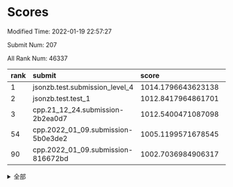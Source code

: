 # Scores

Modified Time: 2022-01-19 22:57:27

Submit Num: 207

All Rank Num: 46337

| rank |               submit               |       score        |       sigma        | pk_num |
| :--- | :--------------------------------- | :----------------- | :----------------- | :----- |
| 1    | jsonzb.test.submission_level_4     | 1014.1796643623138 | 0.8215760401502449 | 901    |
| 2    | jsonzb.test.test_1                 | 1012.8417964861701 | 0.7811969494113498 | 791    |
| 3    | cpp.21_12_24.submission-2b2ea0d7   | 1012.5400471087098 | 0.7669173219382002 | 898    |
| 54   | cpp.2022_01_09.submission-5b0e3de2 | 1005.1199571678545 | 0.7191517895620074 | 892    |
| 90   | cpp.2022_01_09.submission-816672bd | 1002.7036984906317 | 0.7107279719341697 | 893    |


<details>
<summary>全部</summary>

| rank |                 submit                 |       score        |       sigma        | pk_num |
| :--- | :------------------------------------- | :----------------- | :----------------- | :----- |
| 1    | jsonzb.test.submission_level_4         | 1014.1796643623138 | 0.8215760401502449 | 901    |
| 2    | jsonzb.test.test_1                     | 1012.8417964861701 | 0.7811969494113498 | 791    |
| 3    | cpp.21_12_24.submission-2b2ea0d7       | 1012.5400471087098 | 0.7669173219382002 | 898    |
| 4    | gobigger.level_3.submission_level_3_33 | 1011.4987825181414 | 0.7445211534363252 | 899    |
| 5    | gobigger.level_3.submission_level_3_37 | 1011.3336318716645 | 0.7351693563442555 | 898    |
| 6    | gobigger.level_3.submission_level_3_36 | 1011.1550024058776 | 0.7647962097517312 | 896    |
| 7    | gobigger.level_3.submission_level_3_4  | 1010.8407924581059 | 0.7584385483341153 | 892    |
| 8    | gobigger.level_3.submission_level_3_8  | 1010.7175016230057 | 0.7469310862397601 | 901    |
| 9    | gobigger.level_3.submission_level_3_11 | 1010.7095581330879 | 0.7421495290266173 | 895    |
| 10   | gobigger.level_3.submission_level_3_16 | 1010.6894264310379 | 0.7530133921215744 | 899    |
| 11   | gobigger.level_3.submission_level_3_45 | 1010.5917922726438 | 0.7539195792171084 | 892    |
| 12   | gobigger.level_3.submission_level_3_35 | 1010.5058027723239 | 0.7209161213043427 | 897    |
| 13   | gobigger.level_3.submission_level_3_42 | 1010.389082237973  | 0.7563015908156581 | 895    |
| 14   | gobigger.level_3.submission_level_3_10 | 1010.3832823090856 | 0.750611217415081  | 896    |
| 15   | gobigger.level_3.submission_level_3_43 | 1010.2382654090776 | 0.7615698118824331 | 900    |
| 16   | gobigger.level_3.submission_level_3_46 | 1010.2030749926354 | 0.7474840107512996 | 900    |
| 17   | gobigger.level_3.submission_level_3_0  | 1010.1512412789444 | 0.7348681229841316 | 893    |
| 18   | gobigger.level_3.submission_level_3_41 | 1010.1329624863413 | 0.7572635305175516 | 897    |
| 19   | gobigger.level_3.submission_level_3_29 | 1010.0965003461308 | 0.7415172574794706 | 900    |
| 20   | gobigger.level_3.submission_level_3_32 | 1010.042640373373  | 0.7382307782517042 | 898    |
| 21   | gobigger.level_3.submission_level_3_18 | 1010.024644546598  | 0.7530005270768525 | 894    |
| 22   | gobigger.level_3.submission_level_3_31 | 1009.9438115547889 | 0.7395093495692622 | 898    |
| 23   | gobigger.level_3.submission_level_3_15 | 1009.8804012051809 | 0.7345888963411059 | 895    |
| 24   | gobigger.level_3.submission_level_3_24 | 1009.8703507735969 | 0.7313451186325395 | 891    |
| 25   | gobigger.level_3.submission_level_3_38 | 1009.8487487756332 | 0.7397497230377874 | 897    |
| 26   | gobigger.level_3.submission_level_3_44 | 1009.8481813864536 | 0.7419678923330832 | 896    |
| 27   | gobigger.level_3.submission_level_3_19 | 1009.8150053674426 | 0.7311094902201574 | 892    |
| 28   | gobigger.level_3.submission_level_3_21 | 1009.745537285953  | 0.7745050383057527 | 897    |
| 29   | gobigger.level_3.submission_level_3_47 | 1009.7356159586235 | 0.7527847770372639 | 898    |
| 30   | gobigger.level_3.submission_level_3_6  | 1009.7308885012663 | 0.7494270093185064 | 897    |
| 31   | gobigger.level_3.submission_level_3_2  | 1009.6450926039128 | 0.7443092781724403 | 894    |
| 32   | gobigger.level_3.submission_level_3_1  | 1009.6280198849016 | 0.7435063094187367 | 899    |
| 33   | gobigger.level_3.submission_level_3_13 | 1009.5168523305075 | 0.7590765325440406 | 896    |
| 34   | gobigger.level_3.submission_level_3_40 | 1009.4234525878232 | 0.7336004243138189 | 895    |
| 35   | gobigger.level_3.submission_level_3_48 | 1009.3843033287322 | 0.7466998667689605 | 892    |
| 36   | gobigger.level_3.submission_level_3_23 | 1009.337595036434  | 0.7334361500341653 | 893    |
| 37   | gobigger.level_3.submission_level_3_28 | 1009.3320645746327 | 0.7436076702837691 | 898    |
| 38   | gobigger.level_3.submission_level_3_20 | 1009.3040174731608 | 0.73631238382732   | 897    |
| 39   | gobigger.level_3.submission_level_3_12 | 1009.2715029406656 | 0.7346505592581469 | 896    |
| 40   | gobigger.level_3.submission_level_3_34 | 1009.2511970618556 | 0.7455857780787198 | 892    |
| 41   | gobigger.level_3.submission_level_3_30 | 1009.1104896798373 | 0.7227608383227438 | 890    |
| 42   | gobigger.level_3.submission_level_3_26 | 1009.0191149288445 | 0.7356932428198828 | 893    |
| 43   | gobigger.level_3.submission_level_3_25 | 1008.9407641003042 | 0.7309217568932604 | 898    |
| 44   | gobigger.level_3.submission_level_3_9  | 1008.904510513054  | 0.7434773932291537 | 900    |
| 45   | gobigger.level_3.submission_level_3_39 | 1008.8758347799483 | 0.7268056534811057 | 899    |
| 46   | gobigger.level_3.submission_level_3_14 | 1008.7129754553267 | 0.7618196665423609 | 901    |
| 47   | gobigger.level_3.submission_level_3_49 | 1008.6783410164987 | 0.7447194156066561 | 898    |
| 48   | gobigger.level_3.submission_level_3_3  | 1008.6227616748725 | 0.7364165924623168 | 897    |
| 49   | gobigger.level_3.submission_level_3_7  | 1008.5406646658361 | 0.7419967232591926 | 894    |
| 50   | gobigger.level_3.submission_level_3_5  | 1008.5118964022078 | 0.7427038385180827 | 898    |
| 51   | gobigger.level_3.submission_level_3_22 | 1008.4819574292205 | 0.7330002043541872 | 900    |
| 52   | gobigger.level_3.submission_level_3_27 | 1008.3165425366675 | 0.7426680704302085 | 901    |
| 53   | gobigger.level_3.submission_level_3_17 | 1007.4430752225516 | 0.714432369570068  | 896    |
| 54   | cpp.2022_01_09.submission-5b0e3de2     | 1005.1199571678545 | 0.7191517895620074 | 892    |
| 55   | gobigger.level_1.submission_level_1_0  | 1004.4457601825551 | 0.7439722552478177 | 898    |
| 56   | gobigger.level_1.submission_level_1_18 | 1004.2900013519717 | 0.7256315717904798 | 894    |
| 57   | gobigger.level_1.submission_level_1_33 | 1004.1943659169943 | 0.72050206022596   | 898    |
| 58   | gobigger.level_1.submission_level_1_23 | 1004.1063678351094 | 0.713811347398745  | 896    |
| 59   | gobigger.level_1.submission_level_1_42 | 1004.0974651318639 | 0.7328643230456441 | 899    |
| 60   | gobigger.level_1.submission_level_1_29 | 1003.9456935140292 | 0.7241428952041479 | 898    |
| 61   | gobigger.level_1.submission_level_1_27 | 1003.8991932977498 | 0.7344943090423728 | 896    |
| 62   | gobigger.level_1.submission_level_1_19 | 1003.8815308564676 | 0.7117363182076603 | 897    |
| 63   | gobigger.level_1.submission_level_1_6  | 1003.870426844829  | 0.7252001149997895 | 894    |
| 64   | gobigger.level_1.submission_level_1_22 | 1003.8247716894925 | 0.7243137549648683 | 903    |
| 65   | gobigger.level_1.submission_level_1_8  | 1003.7173553726698 | 0.7243531088012688 | 895    |
| 66   | gobigger.level_1.submission_level_1_49 | 1003.7106584108949 | 0.712475475506117  | 897    |
| 67   | gobigger.level_1.submission_level_1_13 | 1003.6906493442112 | 0.7141869451836201 | 895    |
| 68   | gobigger.level_1.submission_level_1_14 | 1003.4997406584563 | 0.7045529948923559 | 892    |
| 69   | gobigger.level_1.submission_level_1_25 | 1003.4291740504478 | 0.7124071802408029 | 896    |
| 70   | gobigger.level_1.submission_level_1_38 | 1003.4036327784672 | 0.7226846320276976 | 891    |
| 71   | gobigger.level_1.submission_level_1_16 | 1003.3690555701911 | 0.7193988855191187 | 896    |
| 72   | gobigger.level_1.submission_level_1_17 | 1003.3484737216494 | 0.7203718988052581 | 895    |
| 73   | gobigger.level_1.submission_level_1_32 | 1003.3309014351051 | 0.7125209226763723 | 894    |
| 74   | gobigger.level_1.submission_level_1_40 | 1003.2643319163325 | 0.7198795654498922 | 897    |
| 75   | gobigger.level_1.submission_level_1_5  | 1003.2499015155693 | 0.7131656202542185 | 889    |
| 76   | gobigger.level_1.submission_level_1_24 | 1003.2386103405271 | 0.7267255791427059 | 893    |
| 77   | gobigger.level_1.submission_level_1_41 | 1003.221047351848  | 0.7115760276876831 | 896    |
| 78   | gobigger.level_1.submission_level_1_39 | 1003.1799914767379 | 0.7097219854461955 | 897    |
| 79   | gobigger.level_1.submission_level_1_35 | 1003.1324315171047 | 0.7218273867835415 | 896    |
| 80   | gobigger.level_1.submission_level_1_30 | 1003.1190559152502 | 0.7142276251675431 | 896    |
| 81   | gobigger.level_1.submission_level_1_4  | 1003.0383781664955 | 0.7072430169089453 | 895    |
| 82   | gobigger.level_1.submission_level_1_36 | 1003.0168955946964 | 0.7120915754583249 | 893    |
| 83   | gobigger.level_1.submission_level_1_45 | 1003.0139202978752 | 0.7277214101879309 | 895    |
| 84   | gobigger.level_1.submission_level_1_34 | 1002.9544298402258 | 0.7233154079648038 | 897    |
| 85   | gobigger.level_1.submission_level_1_26 | 1002.8929356865871 | 0.7060651431739879 | 894    |
| 86   | gobigger.level_1.submission_level_1_28 | 1002.8689479467748 | 0.7174656271961122 | 893    |
| 87   | gobigger.level_1.submission_level_1_11 | 1002.8564154506719 | 0.7251134023038532 | 895    |
| 88   | gobigger.level_1.submission_level_1_10 | 1002.7898518746828 | 0.7284483067432443 | 893    |
| 89   | gobigger.level_1.submission_level_1_2  | 1002.7106892533551 | 0.7210643398935338 | 893    |
| 90   | cpp.2022_01_09.submission-816672bd     | 1002.7036984906317 | 0.7107279719341697 | 893    |
| 91   | gobigger.level_1.submission_level_1_31 | 1002.6463142602499 | 0.7151015469709102 | 896    |
| 92   | gobigger.level_1.submission_level_1_20 | 1002.5760213023541 | 0.7198410767919559 | 896    |
| 93   | gobigger.level_1.submission_level_1_9  | 1002.5675102765184 | 0.7134419713692058 | 896    |
| 94   | gobigger.level_1.submission_level_1_12 | 1002.467439862183  | 0.7136047608766058 | 898    |
| 95   | gobigger.level_1.submission_level_1_1  | 1002.4332520202455 | 0.7123422895906724 | 893    |
| 96   | gobigger.level_1.submission_level_1_7  | 1002.3507492091104 | 0.7061594154176671 | 899    |
| 97   | gobigger.level_1.submission_level_1_44 | 1002.2973127770666 | 0.7220620938264161 | 895    |
| 98   | gobigger.level_1.submission_level_1_3  | 1002.1524166244564 | 0.7149370152357448 | 895    |
| 99   | gobigger.level_1.submission_level_1_37 | 1002.1178571535419 | 0.718960823720594  | 897    |
| 100  | gobigger.level_1.submission_level_1_43 | 1002.0893736381    | 0.7210469846224705 | 892    |
| 101  | gobigger.level_1.submission_level_1_15 | 1002.0627059036879 | 0.7217094807580198 | 897    |
| 102  | gobigger.level_1.submission_level_1_46 | 1001.9698759327143 | 0.7226477304966572 | 892    |
| 103  | gobigger.level_1.submission_level_1_48 | 1001.9073915548717 | 0.701959723838107  | 898    |
| 104  | gobigger.level_1.submission_level_1_47 | 1001.7413073000859 | 0.7098128030787709 | 899    |
| 105  | gobigger.level_1.submission_level_1_21 | 1001.7299300380762 | 0.7058817094704296 | 894    |
| 106  | gobigger.random.submission_random_25   | 997.3048598025123  | 0.7106769669439567 | 900    |
| 107  | gobigger.random.submission_random_46   | 997.2965340730265  | 0.7151421579734202 | 893    |
| 108  | gobigger.random.submission_random_28   | 997.21673605201    | 0.6988861984991219 | 893    |
| 109  | gobigger.random.submission_random_40   | 997.1294485480627  | 0.7177387508196724 | 897    |
| 110  | gobigger.random.submission_random_3    | 996.8300655974544  | 0.7222024373720788 | 888    |
| 111  | gobigger.random.submission_random_35   | 996.8052550154414  | 0.7287503971474439 | 895    |
| 112  | gobigger.random.submission_random_14   | 996.7487246836756  | 0.7125661302805016 | 900    |
| 113  | gobigger.random.submission_random_37   | 996.5713439889246  | 0.7057516433961217 | 900    |
| 114  | gobigger.random.submission_random_23   | 996.5706378570866  | 0.7160088372789103 | 895    |
| 115  | gobigger.random.submission_random_39   | 996.5186925049271  | 0.7177761387816448 | 898    |
| 116  | gobigger.random.submission_random_18   | 996.5022638648223  | 0.7130689209486624 | 895    |
| 117  | gobigger.random.submission_random_5    | 996.4628904179585  | 0.7131697768531604 | 900    |
| 118  | gobigger.random.submission_random_20   | 996.4425308105132  | 0.7166190915283562 | 895    |
| 119  | gobigger.random.submission_random_6    | 996.4148741457385  | 0.7136938395947559 | 900    |
| 120  | gobigger.random.submission_random_45   | 996.3907576079899  | 0.7174104061128541 | 891    |
| 121  | gobigger.random.submission_random_13   | 996.3716736184844  | 0.7303100815724548 | 897    |
| 122  | gobigger.random.submission_random_42   | 996.3023483675311  | 0.7151879755763312 | 894    |
| 123  | gobigger.random.submission_random_9    | 996.2573630334881  | 0.7217791206110639 | 893    |
| 124  | gobigger.random.submission_random_7    | 996.2399721361935  | 0.7052179735849946 | 900    |
| 125  | gobigger.random.submission_random_34   | 996.2166229673117  | 0.7066589971449816 | 897    |
| 126  | gobigger.random.submission_random_47   | 996.1141361510327  | 0.7096873108110963 | 899    |
| 127  | gobigger.random.submission_random_1    | 996.0837399429859  | 0.7173313077576883 | 899    |
| 128  | gobigger.random.submission_random_24   | 996.0834778455596  | 0.7207535233148428 | 892    |
| 129  | gobigger.random.submission_random_41   | 996.0829933185905  | 0.7010325941642369 | 898    |
| 130  | gobigger.random.submission_random_43   | 996.0178752317822  | 0.7266795048188948 | 894    |
| 131  | gobigger.random.submission_random_4    | 995.9283672266098  | 0.7359435240206728 | 900    |
| 132  | gobigger.random.submission_random_21   | 995.8805578784318  | 0.7151530084746783 | 895    |
| 133  | gobigger.random.submission_random_22   | 995.8461790882305  | 0.7238926675704078 | 901    |
| 134  | gobigger.random.submission_random_10   | 995.8098388443133  | 0.7311765001774033 | 896    |
| 135  | gobigger.random.submission_random_29   | 995.7947572756392  | 0.7179659206281047 | 891    |
| 136  | gobigger.random.submission_random_15   | 995.7528829081542  | 0.7097074440899926 | 891    |
| 137  | gobigger.random.submission_random_38   | 995.7147441488025  | 0.7350116682647662 | 894    |
| 138  | gobigger.random.submission_random_19   | 995.6772181005065  | 0.7003140165451595 | 897    |
| 139  | gobigger.random.submission_random_36   | 995.6518549450212  | 0.740572645927198  | 895    |
| 140  | gobigger.random.submission_random_12   | 995.6466190934162  | 0.7264763425765403 | 895    |
| 141  | gobigger.random.submission_random_2    | 995.5471838212594  | 0.7209507959527688 | 893    |
| 142  | gobigger.random.submission_random_11   | 995.534388967822   | 0.7482829839022848 | 896    |
| 143  | gobigger.random.submission_random_16   | 995.5330864615984  | 0.7196268410584901 | 898    |
| 144  | gobigger.random.submission_random_48   | 995.5138130439784  | 0.7241602160094188 | 894    |
| 145  | gobigger.random.submission_random_49   | 995.5038531273008  | 0.7099194958262972 | 898    |
| 146  | gobigger.random.submission_random_17   | 995.4745168719467  | 0.715952913252135  | 896    |
| 147  | gobigger.random.submission_random_0    | 995.4327635794162  | 0.7458579014277055 | 894    |
| 148  | gobigger.random.submission_random_26   | 995.3012752483935  | 0.7088637894086213 | 894    |
| 149  | gobigger.random.submission_random_44   | 995.287183803324   | 0.732065560419841  | 893    |
| 150  | gobigger.random.submission_random_30   | 995.2783008665879  | 0.7067017624511428 | 897    |
| 151  | gobigger.random.submission_random_33   | 994.9803086070746  | 0.7219901084812843 | 902    |
| 152  | gobigger.random.submission_random_31   | 994.9783516792065  | 0.7271415569189441 | 898    |
| 153  | gobigger.random.submission_random_27   | 994.857304908682   | 0.7148006817369648 | 899    |
| 154  | gobigger.random.submission_random_32   | 994.7733710176448  | 0.7185439697288255 | 891    |
| 155  | gobigger.random.submission_random_8    | 994.3088773216059  | 0.7121483110104643 | 893    |
| 156  | gobigger.level_2.submission_level_2_3  | 994.258038191282   | 0.730805340751423  | 894    |
| 157  | gobigger.level_2.submission_level_2_5  | 994.1940171365458  | 0.7388125111887582 | 894    |
| 158  | gobigger.level_2.submission_level_2_1  | 994.1554343372014  | 0.7461016892013376 | 902    |
| 159  | gobigger.level_2.submission_level_2_32 | 993.9010356078168  | 0.7391558772680143 | 892    |
| 160  | gobigger.level_2.submission_level_2_4  | 993.7463332500381  | 0.737693305054626  | 896    |
| 161  | gobigger.level_2.submission_level_2_35 | 993.661232724408   | 0.739881316363837  | 891    |
| 162  | gobigger.level_2.submission_level_2_33 | 993.5639201397155  | 0.7471410749509803 | 896    |
| 163  | gobigger.level_2.submission_level_2_45 | 993.3756338435891  | 0.7484731252791925 | 888    |
| 164  | gobigger.level_2.submission_level_2_13 | 993.3275445499502  | 0.7619819099695065 | 898    |
| 165  | gobigger.level_2.submission_level_2_43 | 993.324713073886   | 0.7414979750122415 | 894    |
| 166  | gobigger.level_2.submission_level_2_8  | 993.2736137431302  | 0.7540716393736135 | 892    |
| 167  | gobigger.level_2.submission_level_2_28 | 993.1327725791497  | 0.7502266667925106 | 892    |
| 168  | gobigger.level_2.submission_level_2_2  | 993.0653433190541  | 0.7456600712147379 | 894    |
| 169  | gobigger.level_2.submission_level_2_44 | 993.0540841798893  | 0.7550836811831486 | 897    |
| 170  | gobigger.level_2.submission_level_2_22 | 993.0025895376941  | 0.7565417455603548 | 896    |
| 171  | gobigger.level_2.submission_level_2_11 | 992.9405614516543  | 0.756149307144143  | 897    |
| 172  | gobigger.level_2.submission_level_2_25 | 992.9282161758124  | 0.7373513983275043 | 901    |
| 173  | gobigger.level_2.submission_level_2_20 | 992.9032520771306  | 0.7470523509096929 | 896    |
| 174  | gobigger.level_2.submission_level_2_14 | 992.859201184797   | 0.753581860745329  | 900    |
| 175  | gobigger.level_2.submission_level_2_7  | 992.7138701421511  | 0.7471871871220208 | 894    |
| 176  | gobigger.level_2.submission_level_2_0  | 992.6473172422787  | 0.7434397542526112 | 897    |
| 177  | gobigger.level_2.submission_level_2_26 | 992.5554522933784  | 0.7586918269895376 | 897    |
| 178  | gobigger.level_2.submission_level_2_30 | 992.5220880571277  | 0.7326105699015777 | 891    |
| 179  | gobigger.level_2.submission_level_2_41 | 992.456300050218   | 0.7607171414728963 | 900    |
| 180  | gobigger.level_2.submission_level_2_23 | 992.3872964198484  | 0.7494108483861389 | 896    |
| 181  | gobigger.level_2.submission_level_2_24 | 992.2876345638347  | 0.7397854765182553 | 899    |
| 182  | gobigger.level_2.submission_level_2_34 | 992.2548033392337  | 0.754225074676688  | 895    |
| 183  | gobigger.level_2.submission_level_2_46 | 992.1765931737501  | 0.7454295221629604 | 893    |
| 184  | gobigger.level_2.submission_level_2_31 | 992.1100129834803  | 0.7525131595262164 | 896    |
| 185  | gobigger.level_2.submission_level_2_42 | 992.0845442182982  | 0.7496078040157809 | 897    |
| 186  | gobigger.level_2.submission_level_2_48 | 992.0820141773509  | 0.7744118164292774 | 898    |
| 187  | gobigger.level_2.submission_level_2_40 | 992.0375254583407  | 0.7374863899565901 | 902    |
| 188  | gobigger.level_2.submission_level_2_12 | 992.023225350478   | 0.7594957628988978 | 896    |
| 189  | gobigger.level_2.submission_level_2_37 | 991.9271634198504  | 0.7668639567334369 | 894    |
| 190  | gobigger.level_2.submission_level_2_17 | 991.8969995486692  | 0.7310689533568582 | 898    |
| 191  | gobigger.level_2.submission_level_2_47 | 991.7481993695208  | 0.7375794111337488 | 898    |
| 192  | gobigger.level_2.submission_level_2_21 | 991.6748144279638  | 0.7465477093543356 | 896    |
| 193  | gobigger.level_2.submission_level_2_15 | 991.6650990644958  | 0.7579676347271582 | 903    |
| 194  | gobigger.level_2.submission_level_2_18 | 991.6110438334606  | 0.7465607811703643 | 897    |
| 195  | gobigger.level_2.submission_level_2_10 | 991.5189305668482  | 0.7581711907090105 | 894    |
| 196  | gobigger.level_2.submission_level_2_27 | 991.5007431847644  | 0.7536904341758709 | 893    |
| 197  | gobigger.level_2.submission_level_2_6  | 991.4656490995433  | 0.7665742025611789 | 896    |
| 198  | gobigger.level_2.submission_level_2_36 | 991.2979090168125  | 0.7483117365539051 | 896    |
| 199  | gobigger.level_2.submission_level_2_9  | 990.8448316656612  | 0.7538758829241808 | 902    |
| 200  | gobigger.level_2.submission_level_2_29 | 990.6764469824224  | 0.7724587977345357 | 898    |
| 201  | gobigger.level_2.submission_level_2_38 | 990.6186637361183  | 0.8046282032067771 | 889    |
| 202  | gobigger.level_2.submission_level_2_49 | 990.4286826978324  | 0.7673032044794648 | 892    |
| 203  | gobigger.level_2.submission_level_2_16 | 990.3367879027304  | 0.7744639306950619 | 896    |
| 204  | gobigger.level_2.submission_level_2_39 | 989.5076829838326  | 0.7678604512748324 | 898    |
| 205  | gobigger.level_2.submission_level_2_19 | 989.1882439824263  | 0.804788955787194  | 896    |
| 206  | gobigger.none.submission_none_1        | 977.3971526408411  | 1.3935494582319274 | 893    |
| 207  | gobigger.none.submission_none_0        | 975.8848313128535  | 1.5300917966726517 | 899    |

</details>